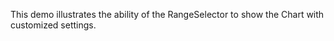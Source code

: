 This demo illustrates the ability of&nbsp;the RangeSelector to&nbsp;show the Chart with customized settings.